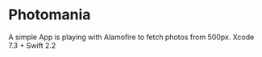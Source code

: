 # Photomania
A simple App is playing with Alamofire to fetch photos from 500px. 
Xcode 7.3 + Swift 2.2
